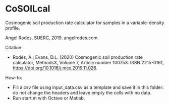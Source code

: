 # CoSOILcal

Cosmogenic soil production rate calculator for samples in a variable-density profile.

Angel Rodes, SUERC, 2019. 
angelrodes.com

Citation: 

- Rodés, Á.; Evans, D.L. (2020) Cosmogenic soil production rate calculator, MethodsX, Volume 7, Article number 100753.
ISSN 2215-0161,
https://doi.org/10.1016/j.mex.2019.11.026.

How-to:
- Fill a csv file using input_data.csv as a template and save it in this folder: do not change the headers and leave empty the cells with no data.
- Run start.m with Octave or Matlab.
